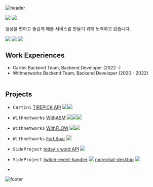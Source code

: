 ![header](https://capsule-render.vercel.app/api?type=waving&&color=gradient&height=100&section=header&fontSize=90)

<div align="left">

<p>
  <a href="https://do-mi.tistory.com/" target="_blank"><img src="https://img.shields.io/badge/blog-DD0B78?style=flat-square&logo=Tistory&logoColor=white"/></a>
  <a href="mailto:41@b41.kr" target="_blank"><img src="https://img.shields.io/badge/kimduumin@gmail.com-EA4335?style=flat-square&logo=Gmail&logoColor=white"/></a>
</p>
<p>
  
일상을 편하고 즐겁게 해줄 서비스를 만들기 위해 노력하고 있습니다.  
</p>

 <p>
  <a href="https://github.com/doomin91/question-and-answer" target="_blank"><img src="https://img.shields.io/badge/👉CS정리-303238?style=flat-square&logo=&logoColor=white"/></a>
  <a href="https://github.com/doomin91/althorythm" target="_blank"><img src="https://img.shields.io/badge/👉알고리즘 해석-303238?style=flat-square&logo=&logoColor=white"/></a>
  <a href="https://github.com/doomin91/coding-test" target="_blank"><img src="https://img.shields.io/badge/👉코딩테스트 정리-303238?style=flat-square&logo=&logoColor=white"/></a>
 </p>


## Work Experiences  <br>
- Cartini Backend Team, Backend Developer (2022 -) <br>
- Withnetworks Backend Team, Backend Developer (2020 - 2022) <br><br>

## Projects
- <kbd>Cartini</kbd> [TIREPICK API]() <img src="https://img.shields.io/badge/Nestjs-ea2845?style=flat-square&logo=Nestjs&logoColor=white"/><img src="https://img.shields.io/badge/MongoDB-118D4D?style=flat-square&logo=mongodb&logoColor=white"/>
- <kbd>Withnetworks</kbd> [WithASM]() <img src="https://img.shields.io/badge/PHP-7175AA?style=flat-square&logo=PHP&logoColor=white"/><img src="https://img.shields.io/badge/Codeigniter-E44A34?style=flat-square&logo=Codeigniter&logoColor=white"/><img src="https://img.shields.io/badge/MySQL-D88700?style=flat-square&logo=mysql&logoColor=white"/> 
- <kbd>Withnetworks</kbd> [WithFLOW]() <img src="https://img.shields.io/badge/Node.js-7CB700?style=flat-square&logo=Node.js&logoColor=white"/><img src="https://img.shields.io/badge/Vue.js-3FB27F?style=flat-square&logo=Vue.js&logoColor=white"/>
- <kbd>Withnetworks</kbd> [FortiSoar]() <img src="https://img.shields.io/badge/Python-D88700?style=flat-square&logo=Python&logoColor=white"/>
- <kbd>SideProject</kbd> [today's word API]() <img src="https://img.shields.io/badge/Node.js-7CB700?style=flat-square&logo=Node.js&logoColor=white"/>
- <kbd>SideProject</kbd> [twitch-event-handler]() <img src="https://img.shields.io/badge/Lua-7175AA?style=flat-square&logo=Lua&logoColor=white"/> [morechat-desktop]() <img src="https://img.shields.io/badge/ElectronJS-7175AA?style=flat-square&logo=ElectronJS-7175AA&logoColor=white"/> 

- 
<!--
<img src="https://img.shields.io/badge/Nestjs-ea2845?style=flat-square&logo=Nestjs&logoColor=white"/>
<img src="https://img.shields.io/badge/TypeScript-2F72BC?style=flat-square&logo=TypeScript&logoColor=white"/>
<img src="https://img.shields.io/badge/MongoDB-118D4D?style=flat-square&logo=mongodb&logoColor=white"/>
-->
<!--
<img src="https://img.shields.io/badge/PHP-7175AA?style=flat-square&logo=PHP&logoColor=white"/>
<img src="https://img.shields.io/badge/Codeigniter-E44A34?style=flat-square&logo=Codeigniter&logoColor=white"/>
<img src="https://img.shields.io/badge/Node.js-7CB700?style=flat-square&logo=Node.js&logoColor=white"/>
<img src="https://img.shields.io/badge/Vue.js-3FB27F?style=flat-square&logo=Vue.js&logoColor=white"/>
<img src="https://img.shields.io/badge/MySQL-D88700?style=flat-square&logo=mysql&logoColor=white"/>
-->

![footer](https://capsule-render.vercel.app/api?type=waving&&color=gradient&height=100&section=footer&fontSize=90)



